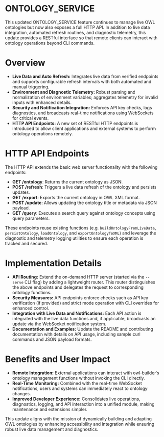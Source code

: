 # ONTOLOGY_SERVICE

This updated ONTOLOGY_SERVICE feature continues to manage live OWL ontologies but now also exposes a full HTTP API. In addition to live data integration, automated refresh routines, and diagnostic telemetry, this update provides a RESTful interface so that remote clients can interact with ontology operations beyond CLI commands.

# Overview

- **Live Data and Auto Refresh:** Integrates live data from verified endpoints and supports configurable refresh intervals with both automated and manual triggering.
- **Environment and Diagnostic Telemetry:** Robust parsing and normalization of environment variables; aggregates telemetry for invalid inputs with enhanced details.
- **Security and Notification Integration:** Enforces API key checks, logs diagnostics, and broadcasts real-time notifications using WebSockets for critical events.
- **HTTP API Endpoints:** A new set of RESTful HTTP endpoints is introduced to allow client applications and external systems to perform ontology operations remotely.

# HTTP API Endpoints

The HTTP API extends the basic web server functionality with the following endpoints:

- **GET /ontology**: Returns the current ontology as JSON.
- **POST /refresh**: Triggers a live data refresh of the ontology and persists updates.
- **GET /export**: Exports the current ontology in OWL XML format.
- **POST /update**: Allows updating the ontology title or metadata via JSON payload.
- **GET /query**: Executes a search query against ontology concepts using query parameters.

These endpoints reuse existing functions (e.g. `buildOntologyFromLiveData`, `persistOntology`, `loadOntology`, and `exportOntologyToXML`) and leverage the diagnostic and telemetry logging utilities to ensure each operation is tracked and secured.

# Implementation Details

- **API Routing:** Extend the on-demand HTTP server (started via the `--serve` CLI flag) by adding a lightweight router. This router distinguishes the above endpoints and delegates the request to corresponding ontology functions.
- **Security Measures:** API endpoints enforce checks such as API key verification (if provided) and strict mode operation with CLI overrides for enhanced control.
- **Integration with Live Data and Notifications:** Each API action is integrated with the live data functions and, if applicable, broadcasts an update via the WebSocket notification system.
- **Documentation and Examples:** Update the README and contributing documentation with details on API usage, including sample curl commands and JSON payload formats.

# Benefits and User Impact

- **Remote Integration:** External applications can interact with owl-builder’s ontology management functions without invoking the CLI directly.
- **Real-Time Monitoring:** Combined with the real-time WebSocket notifications, users and systems can immediately react to ontology changes.
- **Improved Developer Experience:** Consolidates live operations, diagnostics, logging, and API interaction into a unified module, making maintenance and extensions simpler.

This update aligns with the mission of dynamically building and adapting OWL ontologies by enhancing accessibility and integration while ensuring robust live data management and diagnostics.
